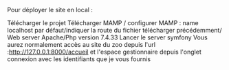 Pour déployer le site en local : 

Télécharger le projet
Télécharger MAMP / configurer MAMP : name localhost par défaut/indiquer la route du fichier télécharger précédemment/ Web server Apache/Php version 7.4.33
Lancer le server symfony 
Vous aurez normalement accès au site du zoo depuis l'url :http://127.0.0.1:8000/accueil et l'espace gestionnaire depuis l'onglet connexion avec les identifiants que je vous fournis

